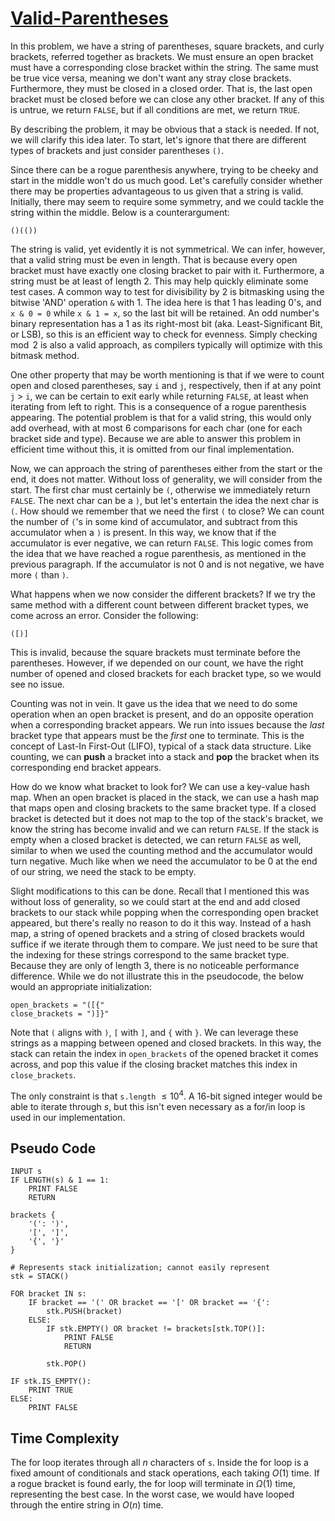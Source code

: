 # [Valid-Parentheses](https://leetcode.com/problems/valid-parentheses)

In this problem, we have a string of parentheses, square brackets, and curly brackets, referred together as brackets. We must ensure an open bracket must have a corresponding close bracket within the string. The same must be true vice versa, meaning we don't want any stray close brackets. Furthermore, they must be closed in a closed order. That is, the last open bracket must be closed before we can close any other bracket. If any of this is untrue, we return `FALSE`, but if all conditions are met, we return `TRUE`.

By describing the problem, it may be obvious that a stack is needed. If not, we will clarify this idea later. To start, let's ignore that there are different types of brackets and just consider parentheses `()`. 

Since there can be a rogue parenthesis anywhere, trying to be cheeky and start in the middle won't do us much good. Let's carefully consider whether there may be properties advantageous to us given that a string is valid. Initially, there may seem to require some symmetry, and we could tackle the string within the middle. Below is a counterargument:

```
()(())
```

The string is valid, yet evidently it is not symmetrical. We can infer, however, that a valid string must be even in length. That is because every open bracket must have exactly one closing bracket to pair with it. Furthermore, a string must be at least of length $2$. This may help quickly eliminate some test cases. A common way to test for divisibility by $2$ is bitmasking using the bitwise 'AND' operation `&` with $1$. The idea here is that $1$ has leading $0$'s, and `x & 0 = 0` while `x & 1 = x`, so the last bit will be retained. An odd number's binary representation has a $1$ as its right-most bit (aka. Least-Significant Bit, or LSB), so this is an efficient way to check for evenness. Simply checking $\mod 2$ is also a valid approach, as compilers typically will optimize with this bitmask method.

One other property that may be worth mentioning is that if we were to count open and closed parentheses, say `i` and `j`, respectively, then if at any point `j` > `i`, we can be certain to exit early while returning `FALSE`, at least when iterating from left to right. This is a consequence of a rogue parenthesis appearing. The potential problem is that for a valid string, this would only add overhead, with at most $6$ comparisons for each char (one for each bracket side and type). Because we are able to answer this problem in efficient time without this, it is omitted from our final implementation.

Now, we can approach the string of parentheses either from the start or the end, it does not matter. Without loss of generality, we will consider from the start. The first char must certainly be `(`, otherwise we immediately return `FALSE`. The next char can be a `)`, but let's entertain the idea the next char is `(`. How should we remember that we need the first `(` to close? We can count the number of `(`'s in some kind of accumulator, and subtract from this accumulator when a `)` is present. In this way, we know that if the accumulator is ever negative, we can return `FALSE`. This logic comes from the idea that we have reached a rogue parenthesis, as mentioned in the previous paragraph. If the accumulator is not $0$ and is not negative, we have more `(` than `)`.

What happens when we now consider the different brackets? If we try the same method with a different count between different bracket types, we come across an error. Consider the following:

```
([)]
```

This is invalid, because the square brackets must terminate before the parentheses. However, if we depended on our count, we have the right number of opened and closed brackets for each bracket type, so we would see no issue.

Counting was not in vein. It gave us the idea that we need to do some operation when an open bracket is present, and do an opposite operation when a corresponding bracket appears. We run into issues because the *last* bracket type that appears must be the *first* one to terminate. This is the concept of Last-In First-Out (LIFO), typical of a stack data structure. Like counting, we can **push** a bracket into a stack and **pop** the bracket when its corresponding end bracket appears.

How do we know what bracket to look for? We can use a key-value hash map. When an open bracket is placed in the stack, we can use a hash map that maps open and closing brackets to the same bracket type. If a closed bracket is detected but it does not map to the top of the stack's bracket, we know the string has become invalid and we can return `FALSE`. If the stack is empty when a closed bracket is detected, we can return `FALSE` as well, similar to when we used the counting method and the accumulator would turn negative. Much like when we need the accumulator to be $0$ at the end of our string, we need the stack to be empty.

Slight modifications to this can be done. Recall that I mentioned this was without loss of generality, so we could start at the end and add closed brackets to our stack while popping when the corresponding open bracket appeared, but there's really no reason to do it this way. Instead of a hash map, a string of opened brackets and a string of closed brackets would suffice if we iterate through them to compare. We just need to be sure that the indexing for these strings correspond to the same bracket type. Because they are only of length $3$, there is no noticeable performance difference. While we do not illustrate this in the pseudocode, the below would an appropriate initialization:

```
open_brackets = "([{"
close_brackets = ")]}"
```

Note that `(` aligns with `)`, `[` with `]`, and `{` with `}`. We can leverage these strings as a mapping between opened and closed brackets. In this way, the stack can retain the index in `open_brackets` of the opened bracket it comes across, and pop this value if the closing bracket matches this index in `close_brackets`.

The only constraint is that `s.length` $\leq 10^4$. A $16$-bit signed integer would be able to iterate through $s$, but this isn't even necessary as a for/in loop is used in our implementation.

## Pseudo Code
```
INPUT s
IF LENGTH(s) & 1 == 1:
    PRINT FALSE
    RETURN

brackets {
    '(': ')',
    '[', ']',
    '{', '}'
}

# Represents stack initialization; cannot easily represent
stk = STACK()

FOR bracket IN s:
    IF bracket == '(' OR bracket == '[' OR bracket == '{':
        stk.PUSH(bracket)
    ELSE:
        IF stk.EMPTY() OR bracket != brackets[stk.TOP()]:
            PRINT FALSE
            RETURN
        
        stk.POP()

IF stk.IS_EMPTY():
    PRINT TRUE
ELSE:
    PRINT FALSE
```

## Time Complexity
The for loop iterates through all $n$ characters of `s`. Inside the for loop is a fixed amount of conditionals and stack operations, each taking $O(1)$ time. If a rogue bracket is found early, the for loop will terminate in $\Omega(1)$ time, representing the best case. In the worst case, we would have looped through the entire string in $O(n)$ time.
